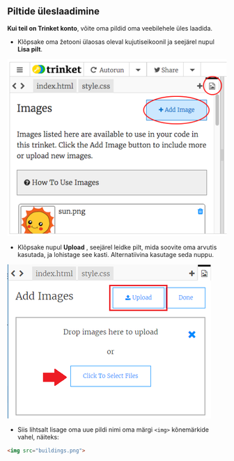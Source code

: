 ## Piltide üleslaadimine

**Kui teil on Trinket konto**, võite oma pildid oma veebilehele üles laadida.

+ Klõpsake oma žetooni ülaosas oleval kujutiseikoonil ja seejärel nupul **Lisa pilt**.

![ekraanipilt](images/story-upload.png)

+ Klõpsake nupul **Upload** , seejärel leidke pilt, mida soovite oma arvutis kasutada, ja lohistage see kasti. Alternatiivina kasutage seda nuppu.

![Laadi üles](images/upload-image.png)

+ Siis lihtsalt lisage oma uue pildi nimi oma märgi `<img>` kõnemärkide vahel, näiteks:

```html
<img src="buildings.png">
```